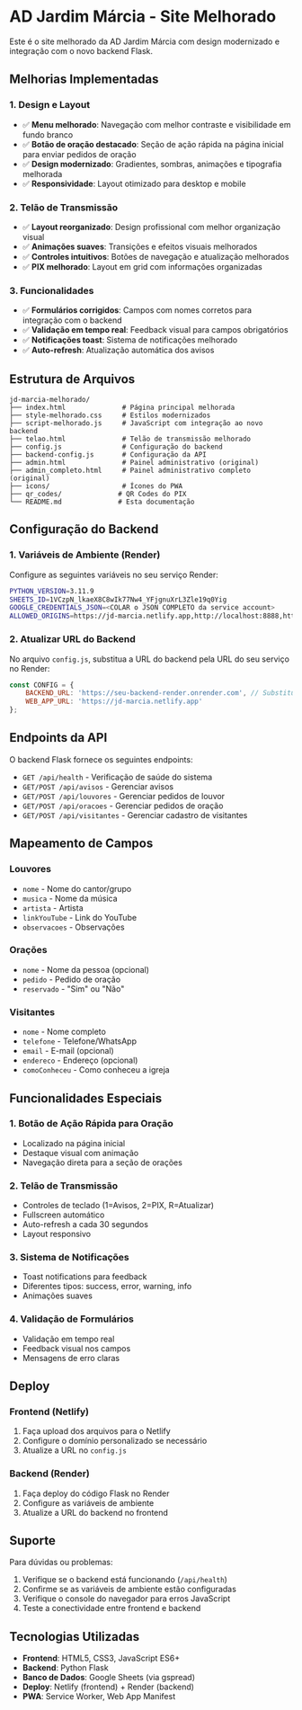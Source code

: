 # AD Jardim Márcia - Site Melhorado

Este é o site melhorado da AD Jardim Márcia com design modernizado e integração com o novo backend Flask.

## Melhorias Implementadas

### 1. Design e Layout
- ✅ **Menu melhorado**: Navegação com melhor contraste e visibilidade em fundo branco
- ✅ **Botão de oração destacado**: Seção de ação rápida na página inicial para enviar pedidos de oração
- ✅ **Design modernizado**: Gradientes, sombras, animações e tipografia melhorada
- ✅ **Responsividade**: Layout otimizado para desktop e mobile

### 2. Telão de Transmissão
- ✅ **Layout reorganizado**: Design profissional com melhor organização visual
- ✅ **Animações suaves**: Transições e efeitos visuais melhorados
- ✅ **Controles intuitivos**: Botões de navegação e atualização melhorados
- ✅ **PIX melhorado**: Layout em grid com informações organizadas

### 3. Funcionalidades
- ✅ **Formulários corrigidos**: Campos com nomes corretos para integração com o backend
- ✅ **Validação em tempo real**: Feedback visual para campos obrigatórios
- ✅ **Notificações toast**: Sistema de notificações melhorado
- ✅ **Auto-refresh**: Atualização automática dos avisos

## Estrutura de Arquivos

```
jd-marcia-melhorado/
├── index.html              # Página principal melhorada
├── style-melhorado.css     # Estilos modernizados
├── script-melhorado.js     # JavaScript com integração ao novo backend
├── telao.html              # Telão de transmissão melhorado
├── config.js               # Configuração do backend
├── backend-config.js       # Configuração da API
├── admin.html              # Painel administrativo (original)
├── admin_completo.html     # Painel administrativo completo (original)
├── icons/                  # Ícones do PWA
├── qr_codes/              # QR Codes do PIX
└── README.md              # Esta documentação
```

## Configuração do Backend

### 1. Variáveis de Ambiente (Render)

Configure as seguintes variáveis no seu serviço Render:

```bash
PYTHON_VERSION=3.11.9
SHEETS_ID=1VCzpN_lkaeX8C8wIk77Nw4_YFjgnuXrL3Zle19q0Yig
GOOGLE_CREDENTIALS_JSON=<COLAR o JSON COMPLETO da service account>
ALLOWED_ORIGINS=https://jd-marcia.netlify.app,http://localhost:8888,http://127.0.0.1:8888
```

### 2. Atualizar URL do Backend

No arquivo `config.js`, substitua a URL do backend pela URL do seu serviço no Render:

```javascript
const CONFIG = {
    BACKEND_URL: 'https://seu-backend-render.onrender.com', // Substitua pela URL real
    WEB_APP_URL: 'https://jd-marcia.netlify.app'
};
```

## Endpoints da API

O backend Flask fornece os seguintes endpoints:

- `GET /api/health` - Verificação de saúde do sistema
- `GET/POST /api/avisos` - Gerenciar avisos
- `GET/POST /api/louvores` - Gerenciar pedidos de louvor
- `GET/POST /api/oracoes` - Gerenciar pedidos de oração
- `GET/POST /api/visitantes` - Gerenciar cadastro de visitantes

## Mapeamento de Campos

### Louvores
- `nome` - Nome do cantor/grupo
- `musica` - Nome da música
- `artista` - Artista
- `linkYouTube` - Link do YouTube
- `observacoes` - Observações

### Orações
- `nome` - Nome da pessoa (opcional)
- `pedido` - Pedido de oração
- `reservado` - "Sim" ou "Não"

### Visitantes
- `nome` - Nome completo
- `telefone` - Telefone/WhatsApp
- `email` - E-mail (opcional)
- `endereco` - Endereço (opcional)
- `comoConheceu` - Como conheceu a igreja

## Funcionalidades Especiais

### 1. Botão de Ação Rápida para Oração
- Localizado na página inicial
- Destaque visual com animação
- Navegação direta para a seção de orações

### 2. Telão de Transmissão
- Controles de teclado (1=Avisos, 2=PIX, R=Atualizar)
- Fullscreen automático
- Auto-refresh a cada 30 segundos
- Layout responsivo

### 3. Sistema de Notificações
- Toast notifications para feedback
- Diferentes tipos: success, error, warning, info
- Animações suaves

### 4. Validação de Formulários
- Validação em tempo real
- Feedback visual nos campos
- Mensagens de erro claras

## Deploy

### Frontend (Netlify)
1. Faça upload dos arquivos para o Netlify
2. Configure o domínio personalizado se necessário
3. Atualize a URL no `config.js`

### Backend (Render)
1. Faça deploy do código Flask no Render
2. Configure as variáveis de ambiente
3. Atualize a URL do backend no frontend

## Suporte

Para dúvidas ou problemas:
1. Verifique se o backend está funcionando (`/api/health`)
2. Confirme se as variáveis de ambiente estão configuradas
3. Verifique o console do navegador para erros JavaScript
4. Teste a conectividade entre frontend e backend

## Tecnologias Utilizadas

- **Frontend**: HTML5, CSS3, JavaScript ES6+
- **Backend**: Python Flask
- **Banco de Dados**: Google Sheets (via gspread)
- **Deploy**: Netlify (frontend) + Render (backend)
- **PWA**: Service Worker, Web App Manifest

